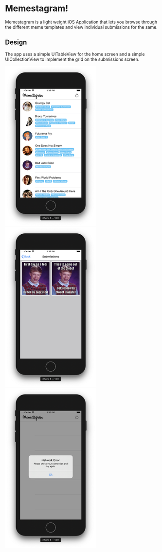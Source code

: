 # Memestagram!
Memestagram is a light weight iOS Application that lets you browse through the different meme templates and view individual submissions for the same.

## Design
The app uses a simple UITableView for the home screen and a simple UICollectionView to implement the grid on the submissions screen.

<img src="https://raw.githubusercontent.com/jainvandit/Memes-For-All/master/Final%20Look%20Assets/HomeScreen.png" width="300"><img src="https://raw.githubusercontent.com/jainvandit/Memes-For-All/master/Final%20Look%20Assets/SubmissionsScreen.png" width="300"><img src="https://raw.githubusercontent.com/jainvandit/Memes-For-All/master/Final%20Look%20Assets/ErrorScreen.png" width="300">

